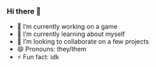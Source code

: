 ### Hi there 👋

<!--
**000000-hello-000000/000000-hello-000000** is a ✨ _special_ ✨ repository because its `README.md` (this file) appears on your GitHub profile.
-->

- 🔭 I’m currently working on a game
- 🌱 I’m currently learning about myself
- 👯 I’m looking to collaborate on a few projects
- 😄 Pronouns: they/them
- ⚡ Fun fact: idk
